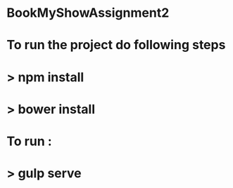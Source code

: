 # BookMyShowAssignment2

# To run the project do following steps 
# > npm install
# > bower install


# To run : 
# > gulp serve
 